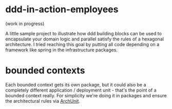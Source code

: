# ddd-in-action-employees

(work in progress)

A little sample project to illustrate how ddd building blocks can be used to encapsulate your domain logic and parallel
satisfy the rules of a hexagonal architecture.
I tried reaching this goal by putting all code depending on a framework like spring in the infrastructure packages.

# bounded contexts

Each bounded context gets its own package, but it could also be a completely different application / deployment unit - that's the point of a bounded context really.
For simplicity we're doing it in packages and ensure the architectural rules via [ArchUnit](https://www.archunit.org/).